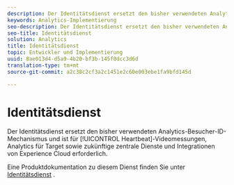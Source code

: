 ```yaml
---
description: Der Identitätsdienst ersetzt den bisher verwendeten Analytics-Besucher-ID-Mechanismus und ist für Heartbeat-Videomessungen, Analytics für Target sowie zukünftige zentrale Dienste und Integrationen von Experience Cloud erforderlich.
keywords: Analytics-Implementierung
seo-description: Der Identitätsdienst ersetzt den bisher verwendeten Analytics-Besucher-ID-Mechanismus und ist für Heartbeat-Videomessungen, Analytics für Target sowie zukünftige zentrale Dienste und Integrationen von Experience Cloud erforderlich.
seo-title: Identitätsdienst
solution: Analytics
title: Identitätsdienst
topic: Entwickler und Implementierung
uuid: 8ae013d4-d5a9-4b20-bf3b-145f0dcc3d6d
translation-type: tm+mt
source-git-commit: a2c38c2cf3a2c1451e2c60e003ebe1fa9bfd145d

---
```



# Identitätsdienst

Der Identitätsdienst ersetzt den bisher verwendeten Analytics-Besucher-ID-Mechanismus und ist für [!UICONTROL Heartbeat]-Videomessungen, Analytics für Target sowie zukünftige zentrale Dienste und Integrationen von Experience Cloud erforderlich.

Eine Produktdokumentation zu diesem Dienst finden Sie unter [Identitätsdienst](https://marketing.adobe.com/resources/help/en_US/mcvid/) .
